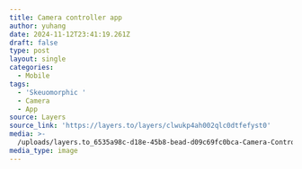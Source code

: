 ```yaml
---
title: Camera controller app
author: yuhang
date: 2024-11-12T23:41:19.261Z
draft: false
type: post
layout: single
categories:
  - Mobile
tags:
  - 'Skeuomorphic '
  - Camera
  - App
source: Layers
source_link: 'https://layers.to/layers/clwukp4ah002qlc0dtfefyst0'
media: >-
  /uploads/layers.to_6535a98c-d18e-45b8-bead-d09c69fc0bca-Camera-Controller-Concept_2.png.webp
media_type: image
---
```


